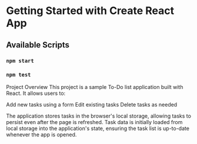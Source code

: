 # Getting Started with Create React App

## Available Scripts

### `npm start`
### `npm test`

Project Overview
This project is a sample To-Do list application built with React. It allows users to:

Add new tasks using a form
Edit existing tasks
Delete tasks as needed

The application stores tasks in the browser's local storage, allowing tasks to persist even after the page is refreshed. Task data is initially loaded from local storage into the application's state, ensuring the task list is up-to-date whenever the app is opened.

